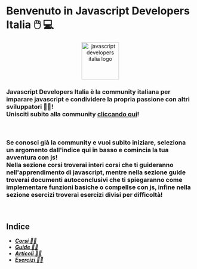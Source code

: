 # Benvenuto in Javascript Developers Italia 🖱️ 💻

<div align="center">
        <img src="https://user-images.githubusercontent.com/100710168/179364889-6c050368-bd60-449c-91c1-f23798c8675b.png" title="javascript developers italia logo" alt="javascript developers italia logo" width="100" height="100"/>
</div>

### Javascript Developers Italia è la community italiana per imparare javascript e condividere la propria passione con altri sviluppatori 🧑‍💻! <br> Unisciti subito alla community [cliccando qui](https://t.me/javascript_developers_italia)!  


<br>

### Se conosci già la community e vuoi subito iniziare, seleziona un argomento dall'indice qui in basso e comincia la tua avventura con js! <br> Nella sezione corsi troverai interi corsi che ti guideranno nell'apprendimento di javascript, mentre nella sezione guide troverai documenti autoconclusivi che ti spiegaranno come implementare funzioni basiche o compellse con js, infine nella sezione esercizi troverai esercizi divisi per difficoltà!

<br>

## Indice
* ***[Corsi 🧑‍🎓](./corsi/ "corsi-link")***
* ***[Guide 🧑‍💼](./guide/ "guide-link")***
* ***[Articoli 🧑‍🏫](./articoli/ "letture-link")***
* ***[Esercizi 🧑‍🔧](./esercizi/ "esercizi-link")***